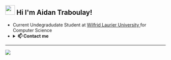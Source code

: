 <h2> <img src="https://camo.githubusercontent.com/9ed64b042a76b8a97016e877cbaee0d6df224a148034afef658d841cf0cd1791/68747470733a2f2f63756c746f667468657061727479706172726f742e636f6d2f706172726f74732f68642f6c6170746f705f706172726f742e676966" width="30px"> Hi I'm Aidan Traboulay!     </h2>  

<ul> <li> Current Undegradudate Student at <a href="https://wlu.ca/"> Wilfrid Laurier University </a> for Computer Science </li>

<li><details>
  <summary> <b>📫 Contact me </b></summary>
<!--     <p align="center"> -->
  <p></p>
      <a href="https://www.linkedin.com/in/aidan-traboulay/"><img alt="LinkedIn" src="https://img.shields.io/badge/-LinkedIn-0077b5?style=flat-square&logo=LinkedIn"></a>
      <a href="mailto:trab5590@mylaurier.ca"><img alt="Email" src="https://img.shields.io/badge/-Email-eeeeee?style=flat-square&logo=gmail"></a>
<!--     </p> -->
 </details></li>
                             
</ul>
<hr>
<p><a href="https://github.com/aidantrabs/"><img src="https://img.shields.io/github/followers/aidantrabs?style=flat-square?color=%234CC61E&label=GitHub%20Followers%20"/></a>
</p>
  <!-- 
![Java](http://img.shields.io/badge/-Java-5B4638?style=flat-square&logo=java&logoColor=ffffff)
![C](http://img.shields.io/badge/-C-A8B9CC?style=flat-square&logo=c&logoColor=ffffff)
![Python](http://img.shields.io/badge/-Python-3776AB?style=flat-square&logo=python&logoColor=ffffff)
![JavaScript](https://img.shields.io/badge/-JavaScript-%23F7DF1C?style=flat-square&logo=javascript&logoColor=000000&labelColor=%23F7DF1C&color=%23FFCE5A)
![SQL](http://img.shields.io/badge/-SQL-3776AB?style=flat-square&logo=sql&logoColor=ffffff)

![HTML5](https://img.shields.io/badge/-HTML5-%23E44D27?style=flat-square&logo=html5&logoColor=ffffff)
![CSS3](https://img.shields.io/badge/-CSS3-%231572B6?style=flat-square&logo=css3)

![Git](https://img.shields.io/badge/-Git-%23F05032?style=flat-square&logo=git&logoColor=%23ffffff)
 -->



